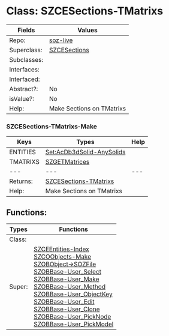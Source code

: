 
# Class:	SZCESections-TMatrixs

| Fields | Values |
| --------- | --------- |
| Repo: | [soz-live](/repos/soz-live.html) |
| Superclass: | [SZCESections](SZCESections.html) |
| Subclasses: |  |
| Interfaces: |  |
| Interfaced: |  |
| Abstract?: | No |
| isValue?: | No |
| Help: | Make Sections on TMatrixs |

### SZCESections-TMatrixs-Make

| Keys | Types | Help |
| --------- | --------- | --------- |
| ENTITIES | [Set:AcDb3dSolid-AnySolids](AcDb3dSolid-AnySolids.html) |  |
| TMATRIXS | [SZGETMatrices](SZGETMatrices.html) |  |
| --- | --- | --- |
| Returns: | [SZCESections-TMatrixs](SZCESections-TMatrixs.html) |
| Help: | Make Sections on TMatrixs |


## Functions:

| Types | Functions |
| --------- | --------- |
| Class: |  |
| Super: | [SZCEEntities-Index](SZCEEntities.html) <br> [SZCOObjects-Make](SZCOObjects.html) <br> [SZOBObject->SOZFile](SZOBObject.html) <br> [SZOBBase-User_Select](SZOBBase.html) <br> [SZOBBase-User_Make](SZOBBase.html) <br> [SZOBBase-User_Method](SZOBBase.html) <br> [SZOBBase-User_ObjectKey](SZOBBase.html) <br> [SZOBBase-User_Edit](SZOBBase.html) <br> [SZOBBase-User_Clone](SZOBBase.html) <br> [SZOBBase-User_PickNode](SZOBBase.html) <br> [SZOBBase-User_PickModel](SZOBBase.html) |


